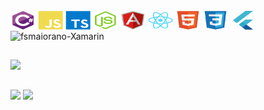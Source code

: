 <div style="display: inline_block"><br>
  <img align="center" alt="fsmaiorano-Csharp" height="30" width="40" src="https://raw.githubusercontent.com/devicons/devicon/master/icons/csharp/csharp-original.svg">
  <img align="center" alt="fsmaiorano-Js" height="30" width="40" src="https://raw.githubusercontent.com/devicons/devicon/master/icons/javascript/javascript-plain.svg">
  <img align="center" alt="fsmaiorano-Ts" height="30" width="40" src="https://raw.githubusercontent.com/devicons/devicon/master/icons/typescript/typescript-plain.svg">
  <img align="center" alt="fsmaiorano-NodeJs" height="30" width="40" src="https://raw.githubusercontent.com/devicons/devicon/master/icons/nodejs/nodejs-original.svg">
  <img align="center" alt="fsmaiorano-Angular" height="30" width="40" src="https://raw.githubusercontent.com/devicons/devicon/master/icons/angularjs/angularjs-original.svg">
  <img align="center" alt="fsmaiorano-React" height="30" width="40" src="https://raw.githubusercontent.com/devicons/devicon/master/icons/react/react-original.svg">
  <img align="center" alt="fsmaiorano-HTML" height="30" width="40" src="https://raw.githubusercontent.com/devicons/devicon/master/icons/html5/html5-original.svg">
  <img align="center" alt="fsmaiorano-CSS" height="30" width="40" src="https://raw.githubusercontent.com/devicons/devicon/master/icons/css3/css3-original.svg">
  <img align="center" alt="fsmaiorano-Flutter" height="30" width="40" src="https://raw.githubusercontent.com/devicons/devicon/master/icons/flutter/flutter-original.svg">
  <img align="center" alt="fsmaiorano-Xamarin" height="30" width="40" src="https://seekicon.com/free-icon-download/xamarin_1.svg">
</div>

##
  
<div>
  <a href="https://github.com/fsmaiorano">
  <!--<img height="180em" src="https://github-readme-stats.vercel.app/api?username=fsmaiorano&show_icons=true&theme=chartreuse-dark&include_all_commits=true&count_private=true"/>-->
  <img height="180em" src="https://github-readme-stats.vercel.app/api/top-langs/?username=fsmaiorano&layout=compact&langs_count=7&theme=chartreuse-dark"/>
</div>

##

<div> 
  <a href = "mailto:fsmaiorano@gmail.com"><img src="https://img.shields.io/badge/-Gmail-%23333?style=for-the-badge&logo=gmail&logoColor=white" target="_blank"></a>
  <a href="https://www.linkedin.com/in/fsmaiorano" target="_blank"><img src="https://img.shields.io/badge/-LinkedIn-%230077B5?style=for-the-badge&logo=linkedin&logoColor=white" target="_blank"></a> 
 
</div>

<!--
**fsmaiorano/fsmaiorano** is a ✨ _special_ ✨ repository because its `README.md` (this file) appears on your GitHub profile.

Here are some ideas to get you started:

- 🔭 I’m currently working on ...
- 🌱 I’m currently learning ...
- 👯 I’m looking to collaborate on ...
- 🤔 I’m looking for help with ...
- 💬 Ask me about ...
- 📫 How to reach me: ...
- 😄 Pronouns: ...
- ⚡ Fun fact: ...
-->
